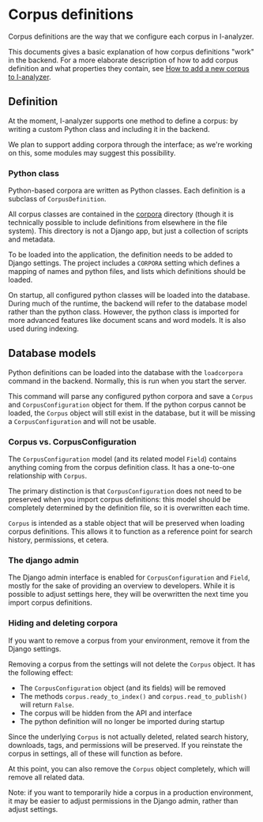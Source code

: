 # Corpus definitions

Corpus definitions are the way that we configure each corpus in I-analyzer.

This documents gives a basic explanation of how corpus definitions "work" in the backend. For a more elaborate description of how to add corpus definition and what properties they contain, see [How to add a new corpus to I-analyzer](/documentation/How-to-add-a-new-corpus-to-Ianalyzer.md).

## Definition

At the moment, I-analyzer supports one method to define a corpus: by writing a custom Python class and including it in the backend.

We plan to support adding corpora through the interface; as we're working on this, some modules may suggest this possibility.

### Python class

Python-based corpora are written as Python classes. Each definition is a subclass of `CorpusDefinition`.

All corpus classes are contained in the [corpora](/backend/corpora/) directory (though it is technically possible to include definitions from elsewhere in the file system). This directory is not a Django app, but just a collection of scripts and metadata.

To be loaded into the application, the definition needs to be added to Django settings. The project includes a `CORPORA` setting which defines a mapping of names and python files, and lists which definitions should be loaded.

On startup, all configured python classes will be loaded into the database. During much of the runtime, the backend will refer to the database model rather than the python class. However, the python class is imported for more advanced features like document scans and word models. It is also used during indexing.

## Database models

Python definitions can be loaded into the database with the `loadcorpora` command in the backend. Normally, this is run when you start the server.

This command will parse any configured python corpora and save a `Corpus` and `CorpusConfiguration` object for them. If the python corpus cannot be loaded, the `Corpus` object will still exist in the database, but it will be missing a `CorpusConfiguration` and will not be usable.

### Corpus vs. CorpusConfiguration

The `CorpusConfiguration` model (and its related model `Field`) contains anything coming from the corpus definition class. It has a one-to-one relationship with `Corpus`.

The primary distinction is that `CorpusConfiguration` does not need to be preserved when you import corpus definitions: this model should be completely determined by the definition file, so it is overwritten each time.

`Corpus` is intended as a stable object that will be preserved when loading corpus definitions. This allows it to function as a reference point for search history, permissions, et cetera.

### The django admin

The Django admin interface is enabled for `CorpusConfiguration` and `Field`, mostly for the sake of providing an overview to developers. While it is possible to adjust settings here, they will be overwritten the next time you import corpus definitions.

### Hiding and deleting corpora

If you want to remove a corpus from your environment, remove it from the Django settings.

Removing a corpus from the settings will not delete the `Corpus` object. It has the following effect:

- The `CorpusConfiguration` object (and its fields) will be removed
- The methods `corpus.ready_to_index()` and `corpus.read_to_publish()` will return `False`.
- The corpus will be hidden from the API and interface
- The python definition will no longer be imported during startup

Since the underlying `Corpus` is not actually deleted, related search history, downloads, tags, and permissions will be preserved. If you reinstate the corpus in settings, all of these will function as before.

At this point, you can also remove the `Corpus` object completely, which will remove all related data.

Note: if you want to temporarily hide a corpus in a production environment, it may be easier to adjust permissions in the Django admin, rather than adjust settings.
